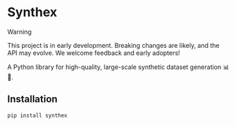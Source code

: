 # Synthex

> [!WARNING]
> This project is in early development. Breaking changes are likely, and the API may evolve. We welcome feedback and early adopters!

A Python library for high-quality, large-scale synthetic dataset generation 📊🧪.

## Installation

```bash
pip install synthex
```
